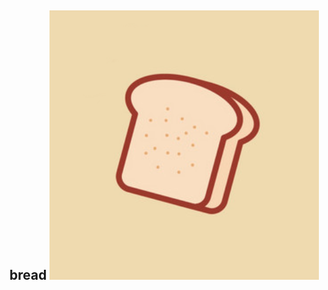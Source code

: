 ## bread ![Bread Logo](https://raw.githubusercontent.com/bread-official/.github/main/breadbotlogo.PNG)

